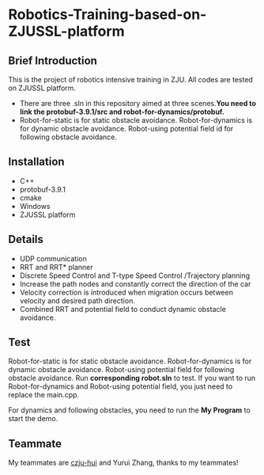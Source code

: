 # Robotics-Training-based-on-ZJUSSL-platform

## Brief Introduction

This is the project of robotics intensive training in ZJU. All codes are tested on ZJUSSL platform.

- There are three .sln in this repository aimed at three scenes.**You need to link the protobuf-3.9.1/src and robot-for-dynamics/protobuf.**
- Robot-for-static is for static obstacle avoidance. Robot-for-dynamics is for dynamic obstacle avoidance. Robot-using potential field id for following obstacle avoidance.

## Installation 

- C++
- protobuf-3.9.1
- cmake
- Windows
- ZJUSSL platform

## Details

- UDP communication
- RRT and RRT* planner
- Discrete Speed Control and T-type Speed Control /Trajectory planning
- Increase the path nodes and constantly correct the direction of the car
- Velocity correction is introduced when migration occurs between velocity and desired path direction.
- Combined RRT and potential field to conduct dynamic obstacle avoidance.

## Test

Robot-for-static is for static obstacle avoidance. Robot-for-dynamics is for dynamic obstacle avoidance. Robot-using potential field for following obstacle avoidance. Run **corresponding robot.sln** to test. If you want to run Robot-for-dynamics and Robot-using potential field, you just need to replace the main.cpp.

For dynamics and following obstacles, you need to run the **My Program** to start the demo.

## Teammate

My teammates are [czju-hui](https://github.com/czju-hui
) and Yurui Zhang, thanks to my teammates!
